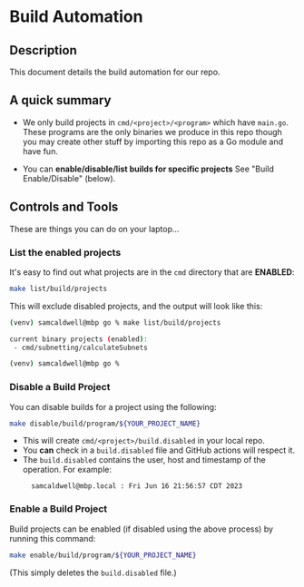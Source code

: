 Build Automation
================

## Description

This document details the build automation for our repo.

## A quick summary

* We only build projects in `cmd/<project>/<program>` which have `main.go`.
  These programs are the only binaries we produce in this repo though you
  may create other stuff by importing this repo as a Go module and have fun.

* You can **enable/disable/list builds for specific projects** See "Build Enable/Disable"
  (below).

## Controls and Tools

These are things you can do on your laptop...

### List the enabled projects

It's easy to find out what projects are in the `cmd` directory that are **ENABLED**:

```bash
make list/build/projects
```

This will exclude disabled projects, and the output will look like this:

```bash
(venv) samcaldwell@mbp go % make list/build/projects

current binary projects (enabled):
 - cmd/subnetting/calculateSubnets

(venv) samcaldwell@mbp go % 
```

### Disable a Build Project

You can disable builds for a project using the following:

```bash 
make disable/build/program/${YOUR_PROJECT_NAME}
```

* This will create `cmd/<project>/build.disabled` in your local repo.
* You **can** check in a `build.disabled` file and GitHub actions will respect it.
* The `build.disabled` contains the user, host and timestamp of the operation.
  For example:
  ```text
    samcaldwell@mbp.local : Fri Jun 16 21:56:57 CDT 2023
  ```

### Enable a Build Project

Build projects can be enabled (if disabled using the above process) by running
this command:

```bash
make enable/build/program/${YOUR_PROJECT_NAME}
```

(This simply deletes the `build.disabled` file.)
